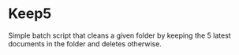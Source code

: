 # Keep5
Simple batch script that cleans a given folder by keeping the 5 latest documents in the folder and deletes otherwise.
